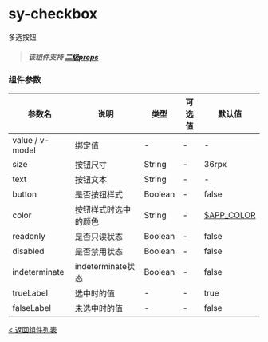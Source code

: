 sy-checkbox
===========================
多选按钮
> ##### 该组件支持 [二级props](https://github.com/i-yxs/sy-ui/blob/main/README.md#二级props)

### 组件参数

|参数名|说明|类型|可选值|默认值|
|---|---|---|---|---|
|value / v-model|绑定值|-|-|-|
|size|按钮尺寸|String|-|36rpx|
|text|按钮文本|String|-|-|
|button|是否按钮样式|Boolean|-|false|
|color|按钮样式时选中的颜色|String|-|[$APP_COLOR](https://github.com/i-yxs/sy-ui/blob/main/README.md#uniscss)|
|readonly|是否只读状态|Boolean|-|false|
|disabled|是否禁用状态|Boolean|-|false|
|indeterminate|indeterminate状态|Boolean|-|false|
|trueLabel|选中时的值|-|-|true|
|falseLabel|未选中时的值|-|-|false|

[< 返回组件列表](https://github.com/i-yxs/sy-ui/blob/main/README.md#组件列表)
